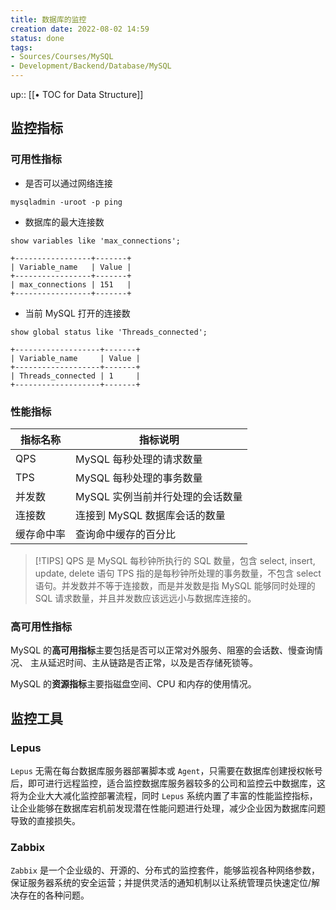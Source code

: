 ```yaml
---
title: 数据库的监控
creation date: 2022-08-02 14:59 
status: done
tags: 
- Sources/Courses/MySQL
- Development/Backend/Database/MySQL
---
```

up:: [[• TOC for Data Structure]]

## 监控指标

### 可用性指标

- 是否可以通过网络连接

```shell
mysqladmin -uroot -p ping
```

- 数据库的最大连接数

```mysql
show variables like 'max_connections';

+-----------------+-------+ 
| Variable_name   | Value | 
+-----------------+-------+ 
| max_connections | 151   | 
+-----------------+-------+
```

- 当前 MySQL 打开的连接数

```mysql
show global status like 'Threads_connected';

+-------------------+-------+ 
| Variable_name     | Value | 
+-------------------+-------+ 
| Threads_connected | 1     | 
+-------------------+-------+
```

### 性能指标

| 指标名称   | 指标说明                         |
| ---------- | -------------------------------- |
| QPS        | MySQL 每秒处理的请求数量         |
| TPS        | MySQL 每秒处理的事务数量         |
| 并发数     | MySQL 实例当前并行处理的会话数量 |
| 连接数     | 连接到 MySQL 数据库会话的数量    |
| 缓存命中率 | 查询命中缓存的百分比             | 

>[!TIPS]
>QPS 是 MySQL 每秒钟所执行的 SQL 数量，包含 select, insert, update, delete 语句
>TPS 指的是每秒钟所处理的事务数量，不包含 select 语句。并发数并不等于连接数，而是并发数是指 MySQL 能够同时处理的 SQL 请求数量，并且并发数应该远远小与数据库连接的。

### 高可用性指标

MySQL 的**高可用指标**主要包括是否可以正常对外服务、阻塞的会话数、慢查询情况、 主从延迟时间、主从链路是否正常，以及是否存储死锁等。 

MySQL 的**资源指标**主要指磁盘空间、CPU 和内存的使用情况。

## 监控工具 

### Lepus

`Lepus` 无需在每台数据库服务器部署脚本或 `Agent`，只需要在数据库创建授权帐号后，即可进行远程监控，适合监控数据库服务器较多的公司和监控云中数据库，这将为企业大大减化监控部署流程，同时 `Lepus` 系统内置了丰富的性能监控指标，让企业能够在数据库宕机前发现潜在性能问题进行处理，减少企业因为数据库问题导致的直接损失。

### Zabbix

`Zabbix` 是一个企业级的、开源的、分布式的监控套件，能够监视各种网络参数，保证服务器系统的安全运营；并提供灵活的通知机制以让系统管理员快速定位/解决存在的各种问题。